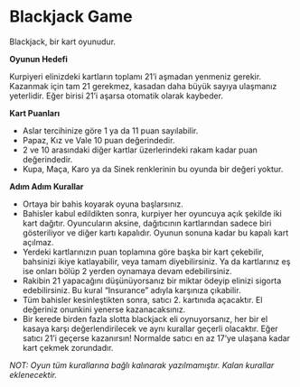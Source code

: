 # Blackjack Game

Blackjack, bir kart oyunudur.

**Oyunun Hedefi**


Kurpiyeri elinizdeki kartların toplamı 21’i aşmadan yenmeniz gerekir. Kazanmak için tam 21 gerekmez, kasadan daha büyük sayıya ulaşmanız yeterlidir. Eğer birisi 21’i aşarsa otomatik olarak kaybeder.

**Kart Puanları**
- Aslar tercihinize göre 1 ya da 11 puan sayılabilir.
- Papaz, Kız ve Vale 10 puan değerindedir.
- 2 ve 10 arasındaki diğer kartlar üzerlerindeki rakam kadar puan değerindedir.
- Kupa, Maça, Karo ya da Sinek renklerinin bu oyunda bir değeri yoktur.

**Adım Adım Kurallar**
- Ortaya bir bahis koyarak oyuna başlarsınız. 
- Bahisler kabul edildikten sonra, kurpiyer her oyuncuya açık şekilde iki kart dağıtır. Oyuncuların aksine, dağıtıcının kartlarından sadece biri gösteriliyor ve diğer kartı kapalıdır. 
Oyunun sonuna kadar bu kapalı kart açılmaz.
- Yerdeki kartlarınızın puan toplamına göre başka bir kart çekebilir, bahsinizi ikiye katlayabilir, veya tamam diyebilirsiniz. Ya da kartlarınız eş ise onları bölüp 2 yerden oynamaya devam edebilirsiniz.
- Rakibin 21 yapacağını düşünüyorsanız bir miktar ödeyip elinizi sigorta edebilirsiniz. Bu kural “Insurance” adıyla karşınıza çıkabilir.
- Tüm bahisler kesinleştikten sonra, satıcı 2. kartınıda açacaktır. El değeriniz onunkini yenerse kazanacaksınız.
- Bir kerede birden fazla slotta blackjack eli oynuyorsanız, her bir el kasaya karşı değerlendirilecek ve aynı kurallar geçerli olacaktır. Eğer satıcı 21’i geçerse kazanırsın! 
Normalde satıcı en az 17’ye ulaşana kadar kart çekmek zorundadır.

_NOT:_ _Oyun tüm kurallarına bağlı kalınarak yazılmamıştır. Kalan kurallar eklenecektir._
